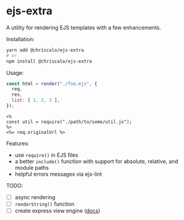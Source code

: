 # ejs-extra

A utility for rendering EJS templates with a few enhancements.

Installation:

``` sh
yarn add @chriscalo/ejs-extra
# or
npm install @chriscalo/ejs-extra
```

Usage:

``` js
const html = render("./foo.ejs", {
  req,
  res,
  list: [ 1, 2, 3 ],
});
```

``` ejs
<%
const util = require("./path/to/some/util.js");
%>
<%= req.originalUrl %>
```

Features:
- use `require()` in EJS files
- a better `include()` function with support for absolute, relative, and module paths
- helpful errors messages via ejs-lint

TODO:
- [ ] async rendering
- [ ] `renderString()` function
- [ ] create express view engine ([docs][1])

[1]: https://expressjs.com/en/advanced/developing-template-engines.html
